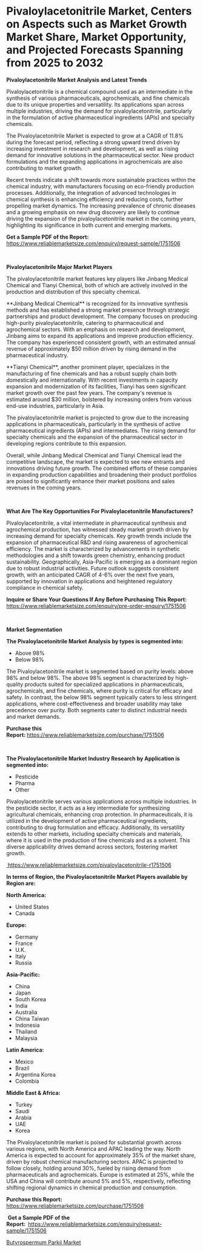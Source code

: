<p><h1>Pivaloylacetonitrile Market, Centers on Aspects such as Market Growth Market Share, Market Opportunity, and Projected Forecasts Spanning from 2025 to 2032</h1></p><p><strong>Pivaloylacetonitrile Market Analysis and Latest Trends</strong></p>
<p><p>Pivaloylacetonitrile is a chemical compound used as an intermediate in the synthesis of various pharmaceuticals, agrochemicals, and fine chemicals due to its unique properties and versatility. Its applications span across multiple industries, driving the demand for pivaloylacetonitrile, particularly in the formulation of active pharmaceutical ingredients (APIs) and specialty chemicals.</p><p>The Pivaloylacetonitrile Market is expected to grow at a CAGR of 11.8% during the forecast period, reflecting a strong upward trend driven by increasing investment in research and development, as well as rising demand for innovative solutions in the pharmaceutical sector. New product formulations and the expanding applications in agrochemicals are also contributing to market growth.</p><p>Recent trends indicate a shift towards more sustainable practices within the chemical industry, with manufacturers focusing on eco-friendly production processes. Additionally, the integration of advanced technologies in chemical synthesis is enhancing efficiency and reducing costs, further propelling market dynamics. The increasing prevalence of chronic diseases and a growing emphasis on new drug discovery are likely to continue driving the expansion of the pivaloylacetonitrile market in the coming years, highlighting its significance in both current and emerging markets.</p></p>
<p><strong>Get a Sample PDF of the Report:&nbsp;</strong> <a href="https://www.reliablemarketsize.com/enquiry/request-sample/1751506?utm_campaign=3460&utm_medium=2&utm_source=Github&utm_content=ia&utm_term=01042025&utm_id=pivaloylacetonitrile">https://www.reliablemarketsize.com/enquiry/request-sample/1751506</a></p>
<p>&nbsp;</p>
<p><strong>Pivaloylacetonitrile Major Market Players</strong></p>
<p><p>The pivaloylacetonitrile market features key players like Jinbang Medical Chemical and Tianyi Chemical, both of which are actively involved in the production and distribution of this specialty chemical.</p><p>**Jinbang Medical Chemical** is recognized for its innovative synthesis methods and has established a strong market presence through strategic partnerships and product development. The company focuses on producing high-purity pivaloylacetonitrile, catering to pharmaceutical and agrochemical sectors. With an emphasis on research and development, Jinbang aims to expand its applications and improve production efficiency. The company has experienced consistent growth, with an estimated annual revenue of approximately $50 million driven by rising demand in the pharmaceutical industry.</p><p>**Tianyi Chemical**, another prominent player, specializes in the manufacturing of fine chemicals and has a robust supply chain both domestically and internationally. With recent investments in capacity expansion and modernization of its facilities, Tianyi has seen significant market growth over the past few years. The company's revenue is estimated around $30 million, bolstered by increasing orders from various end-use industries, particularly in Asia.</p><p>The pivaloylacetonitrile market is projected to grow due to the increasing applications in pharmaceuticals, particularly in the synthesis of active pharmaceutical ingredients (APIs) and intermediates. The rising demand for specialty chemicals and the expansion of the pharmaceutical sector in developing regions contribute to this expansion.</p><p>Overall, while Jinbang Medical Chemical and Tianyi Chemical lead the competitive landscape, the market is expected to see new entrants and innovations driving future growth. The combined efforts of these companies in expanding production capabilities and broadening their product portfolios are poised to significantly enhance their market positions and sales revenues in the coming years.</p></p>
<p>&nbsp;</p>
<p><strong>What Are The Key Opportunities For Pivaloylacetonitrile Manufacturers?</strong></p>
<p><p>Pivaloylacetonitrile, a vital intermediate in pharmaceutical synthesis and agrochemical production, has witnessed steady market growth driven by increasing demand for specialty chemicals. Key growth trends include the expansion of pharmaceutical R&D and rising awareness of agrochemical efficiency. The market is characterized by advancements in synthetic methodologies and a shift towards green chemistry, enhancing product sustainability. Geographically, Asia-Pacific is emerging as a dominant region due to robust industrial activities. Future outlook suggests consistent growth, with an anticipated CAGR of 4-6% over the next five years, supported by innovation in applications and heightened regulatory compliance in chemical safety.</p></p>
<p><strong>Inquire or Share Your Questions If Any Before Purchasing This Report:</strong> <a href="https://www.reliablemarketsize.com/enquiry/pre-order-enquiry/1751506?utm_campaign=3460&utm_medium=2&utm_source=Github&utm_content=ia&utm_term=01042025&utm_id=pivaloylacetonitrile">https://www.reliablemarketsize.com/enquiry/pre-order-enquiry/1751506</a></p>
<p>&nbsp;</p>
<p><strong>Market Segmentation</strong></p>
<p><strong>The Pivaloylacetonitrile Market Analysis by types is segmented into:</strong></p>
<p><ul><li>Above 98%</li><li>Below 98%</li></ul></p>
<p><p>The Pivaloylacetonitrile market is segmented based on purity levels: above 98% and below 98%. The above 98% segment is characterized by high-quality products suited for specialized applications in pharmaceuticals, agrochemicals, and fine chemicals, where purity is critical for efficacy and safety. In contrast, the below 98% segment typically caters to less stringent applications, where cost-effectiveness and broader usability may take precedence over purity. Both segments cater to distinct industrial needs and market demands.</p></p>
<p><strong>Purchase this Report:&nbsp;</strong><a href="https://www.reliablemarketsize.com/purchase/1751506?utm_campaign=3460&utm_medium=2&utm_source=Github&utm_content=ia&utm_term=01042025&utm_id=pivaloylacetonitrile">https://www.reliablemarketsize.com/purchase/1751506</a></p>
<p>&nbsp;</p>
<p><strong>The Pivaloylacetonitrile Market Industry Research by Application is segmented into:</strong></p>
<p><ul><li>Pesticide</li><li>Pharma</li><li>Other</li></ul></p>
<p><p>Pivaloylacetonitrile serves various applications across multiple industries. In the pesticide sector, it acts as a key intermediate for synthesizing agricultural chemicals, enhancing crop protection. In pharmaceuticals, it is utilized in the development of active pharmaceutical ingredients, contributing to drug formulation and efficacy. Additionally, its versatility extends to other markets, including specialty chemicals and materials, where it is used in the production of fine chemicals and as a solvent. This diverse applicability drives demand across sectors, fostering market growth.</p></p>
<p><a href="https://www.reliablemarketsize.com/pivaloylacetonitrile-r1751506?utm_campaign=3460&utm_medium=2&utm_source=Github&utm_content=ia&utm_term=01042025&utm_id=pivaloylacetonitrile">&nbsp;https://www.reliablemarketsize.com/pivaloylacetonitrile-r1751506</a></p>
<p><strong>In terms of Region, the Pivaloylacetonitrile Market Players available by Region are:</strong></p>
<p>
    <p> <strong> North America: </strong>
        <ul>
            <li>United States</li>
            <li>Canada</li>
        </ul>
        </p> 
    <p> <strong> Europe: </strong>
        <ul>
            <li>Germany</li>
            <li>France</li>
            <li>U.K.</li>
            <li>Italy</li>
            <li>Russia</li>
        </ul>
        </p> 
    <p> <strong> Asia-Pacific: </strong>
        <ul>
            <li>China</li>
            <li>Japan</li>
            <li>South Korea</li>
            <li>India</li>
            <li>Australia</li>
            <li>China Taiwan</li>
            <li>Indonesia</li>
            <li>Thailand</li>
            <li>Malaysia</li>
        </ul>
        </p> 
    <p> <strong> Latin America: </strong>
        <ul>
            <li>Mexico</li>
            <li>Brazil</li>
            <li>Argentina Korea</li>
            <li>Colombia</li>
        </ul>
        </p> 
    <p> <strong> Middle East & Africa: </strong>
        <ul>
            <li>Turkey</li>
            <li>Saudi</li>
            <li>Arabia</li>
            <li>UAE</li>
            <li>Korea</li>
        </ul>
    </p>
    </p>
<p><p>The Pivaloylacetonitrile market is poised for substantial growth across various regions, with North America and APAC leading the way. North America is expected to account for approximately 35% of the market share, driven by robust chemical manufacturing sectors. APAC is projected to follow closely, holding around 30%, fueled by rising demand from pharmaceuticals and agrochemicals. Europe is estimated at 25%, while the USA and China will contribute around 5% and 5%, respectively, reflecting shifting regional dynamics in chemical production and consumption.</p></p>
<p><strong>Purchase this Report: </strong><a href="https://www.reliablemarketsize.com/purchase/1751506?utm_campaign=3460&utm_medium=2&utm_source=Github&utm_content=ia&utm_term=01042025&utm_id=pivaloylacetonitrile">https://www.reliablemarketsize.com/purchase/1751506</a></p>
<p>&nbsp;<strong>Get a Sample PDF of the Report:&nbsp;&nbsp;</strong><a href="https://www.reliablemarketsize.com/enquiry/request-sample/1751506?utm_campaign=3460&utm_medium=2&utm_source=Github&utm_content=ia&utm_term=01042025&utm_id=pivaloylacetonitrile">https://www.reliablemarketsize.com/enquiry/request-sample/1751506</a></p>
<p><strong></strong></p>
<p><p><a href="https://github.com/tovehiaktivi/Market-Research-Report-List-1/blob/main/butyrospermum-parkii-market.md?utm_campaign=3460&utm_medium=2&utm_source=Github&utm_content=ia&utm_term=01042025&utm_id=pivaloylacetonitrile">Butyrospermum Parkii Market</a></p></p>